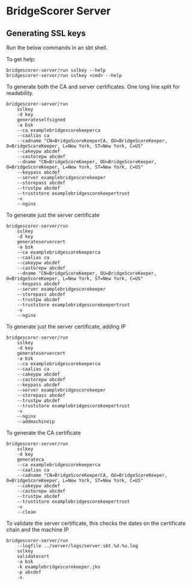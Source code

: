 # BridgeScorer Server

## Generating SSL keys

Run the below commands in an sbt shell.

To get help:

    bridgescorer-server/run sslkey --help
    bridgescorer-server/run sslkey <cmd> --help


To generate both the CA and server certificates.  One long line split for readability.

    bridgescorer-server/run
        sslkey
        -d key
        generateselfsigned
        -a bsk
        --ca examplebridgescorekeeperca
        --caalias ca
        --cadname "CN=BridgeScoreKeeperCA, OU=BridgeScoreKeeper, O=BridgeScoreKeeper, L=New York, ST=New York, C=US"
        --cakeypw abcdef
        --castorepw abcdef
        --dname "CN=BridgeScoreKeeper, OU=BridgeScoreKeeper, O=BridgeScoreKeeper, L=New York, ST=New York, C=US"
        --keypass abcdef
        --server examplebridgescorekeeper
        --storepass abcdef
        --trustpw abcdef
        --truststore examplebridgescorekeepertrust
        -v
        --nginx


To generate just the server certificate

    bridgescorer-server/run
        sslkey
        -d key
        generateservercert
        -a bsk
        --ca examplebridgescorekeeperca
        --caalias ca
        --cakeypw abcdef
        --castorepw abcdef
        --dname "CN=BridgeScoreKeeper, OU=BridgeScoreKeeper, O=BridgeScoreKeeper, L=New York, ST=New York, C=US"
        --keypass abcdef
        --server examplebridgescorekeeper
        --storepass abcdef
        --trustpw abcdef
        --truststore examplebridgescorekeepertrust
        -v
        --nginx

To generate just the server certificate, adding IP

    bridgescorer-server/run
        sslkey
        -d key
        generateservercert
        -a bsk
        --ca examplebridgescorekeeperca
        --caalias ca
        --cakeypw abcdef
        --castorepw abcdef
        --keypass abcdef
        --server examplebridgescorekeeper
        --storepass abcdef
        --trustpw abcdef
        --truststore examplebridgescorekeepertrust
        -v
        --nginx
        --addmachineip

To generate the CA certificate

    bridgescorer-server/run
        sslkey
        -d key
        generateca
        --ca examplebridgescorekeeperca
        --caalias ca
        --cadname "CN=BridgeScoreKeeperCA, OU=BridgeScoreKeeper, O=BridgeScoreKeeper, L=New York, ST=New York, C=US"
        --cakeypw abcdef
        --castorepw abcdef
        --trustpw abcdef
        --truststore examplebridgescorekeepertrust
        -v
        --clean

To validate the server certificate, this checks the dates on the certificate chain and the machine IP

    bridgescorer-server/run
        --logfile ../server/logs/server.sbt.%d.%u.log
        sslkey
        validatecert
        -a bsk
        -k examplebridgescorekeeper.jks
        -p abcdef
        -s
